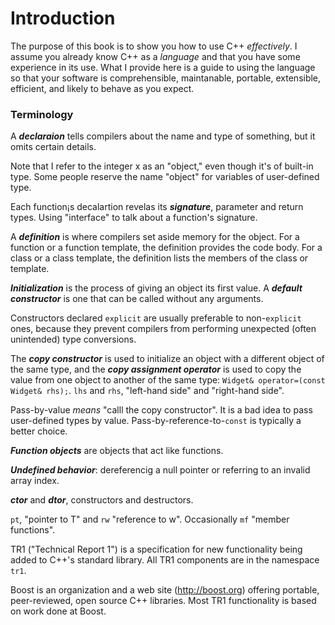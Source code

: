 # Introduction

The purpose of this book is to show you how to use C++ *effectively*. I assume you already know C++ as a *language* and that you have some experience in its use. What I provide here is a guide to using the language so that your software is comprehensible, maintanable, portable, extensible, efficient, and likely to behave as you expect.

### Terminology

A ***declaraion*** tells compilers about the name and type of something, but it omits certain details.

Note that I refer to the integer x as an "object," even though it's of built-in type. Some people reserve the name "object" for variables of user-defined type.

Each function¡s decalartion revelas its ***signature***, parameter and return types. Using "interface" to talk about a function's signature.

A ***definition*** is where compilers set aside memory for the object. For a function or a function template, the definition provides the code body. For a class or a class template, the definition lists the members of the class or template.

***Initialization*** is the process of giving an object its first value. A ***default constructor*** is one that can be called without any arguments.

Constructors declared `explicit` are usually preferable to non-`explicit` ones, because they prevent compilers from performing unexpected (often unintended) type conversions.

The ***copy constructor*** is used to initialize an object with a different object of the same type, and the ***copy assignment operator*** is used to copy the value from one object to another of the same type: `Widget& operator=(const Widget& rhs);`. `lhs` and `rhs`, "left-hand side" and "right-hand side".

Pass-by-value *means* "calll the copy constructor". It is a bad idea to pass user-defined types by value. Pass-by-reference-to-`const` is typically a better choice.

***Function objects*** are objects that act like functions.

***Undefined behavior***: dereferencig a null pointer or referring to an invalid array index.

***ctor*** and ***dtor***, constructors and destructors.

`pt`, "pointer to T" and `rw` "reference to w". Occasionally `mf` "member functions".

TR1 ("Technical Report 1") is a specification for new functionality being added to C++'s standard library. All TR1 components are in the namespace `tr1`.

Boost is an organization and a web site (http://boost.org) offering portable, peer-reviewed, open source C++ libraries. Most TR1 functionality is based on work done at Boost.
